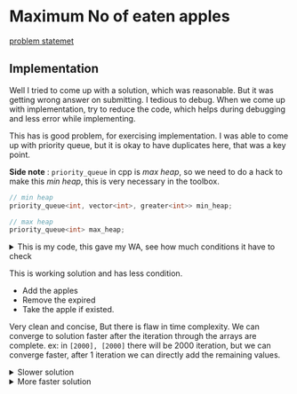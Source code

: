 # Maximum No of eaten apples

[problem statemet](https://leetcode.com/problems/maximum-number-of-eaten-apples/)

## Implementation

Well I tried to come up with a solution, which was reasonable. But it
was getting wrong answer on submitting. I tedious to debug. When we come up 
with implementation, try to reduce the code, which helps during debugging and
less error while implementing.

This has is good problem, for exercising implementation. I was able to come
up with priority queue, but it is okay to have duplicates here, that was 
a key point.

**Side note** : `priority_queue` in cpp is *max heap*, so we need to do
a hack to make this *min heap*, this is very necessary in the toolbox.

```cpp
// min heap
priority_queue<int, vector<int>, greater<int>> min_heap;

// max heap
priority_queue<int> max_heap;
```

<details>
<summary>
This is my code, this gave my WA, see how much conditions it have to check
</summary>

```cpp
class Solution {
public:
    int eatenApples(vector<int>& apples, vector<int>& days) {
        unordered_map<int, int> umap;
        priority_queue<int, vector<int>, greater<int>> pq;
        
        int count = 0;
        int idx;
        for(idx = 0; idx < apples.size(); ++idx)
        {
            // check if we have something today to eat
            if(umap.find(idx) != umap.end() && umap[idx] > 0)
                count++;
            else if(apples[idx] > 0)
            {
                // still we haven't eaten any thing, but we have somthing to eat
                count++;
                apples[idx]--;
                
                // also save remaining apples
                if(apples[idx] > 0 && days[idx] > 1)
                {
                    umap[idx + days[idx] - 1] += apples[idx];
                    pq.push(idx + days[idx] -1); // this may cause duplicates
                }

            }
            else {
                // still we haven't eaten anything
                // only hope is future reserve
                // if anything exist in the future can be consumed
                while(!pq.empty())
                {
                    int day = pq.top();
                    if(day < idx)
                        pq.pop();
                    else{
                        if(umap[day] > 0)
                        {
                            // yeah we got some thing
                            umap[day]--;
                            count++;
                            break;
                        }
                        else{
                            // nothing exist
                            pq.pop();
                        }
                    }
                }
            }
        }
        
        while(!pq.empty())
        {
            int day = pq.top();
           // printf("day : %d apple : %d\n", day, umap[day]);
            if(day < idx)
                pq.pop();
            else if(umap[day] > 0)
            {
                umap[day]--;
                count++;
                idx++;
            }
            else{
                pq.pop();
            }
        }
        
        return count;
    }
};
```

</details>

This is working solution and has less condition.

- Add the apples
- Remove the expired
- Take the apple if existed. 

Very clean and concise, But there is flaw in time complexity. 
We can converge to solution faster after the iteration through the 
arrays are complete. 
ex: in `[2000], [2000]` there will be 2000 iteration, but we can converge
faster, after 1 iteration we can directly add the remaining values.

<details>
<summary> Slower solution </summary>

```cpp
class Solution {
public:
    
    typedef pair<int, int> pii;
    
    int eatenApples(vector<int>& apples, vector<int>& days) {
        
        // we need min heap this is the key 
        // <expiry_date, apples>
        priority_queue<pii, vector<pii>, greater<pii>> min_heap;
        int n = days.size(); 
        int count = 0;
        
        for(int day = 0; day < n || min_heap.size(); ++day)
        {
            // add the apples if exist 
            // also if it is apple season
            if(day < n && apples[day] > 0)
            {
                int expiry_date = days[day] + day - 1;
                min_heap.push({expiry_date, apples[day]});
            }
             
           // remove all expired one 
            while(min_heap.size())
            {
                if(min_heap.top().first < day)
                    min_heap.pop();
                else
                    break;
            }
            
            // get the apple
            if(min_heap.size())
            {
                pii apple = min_heap.top(); min_heap.pop();
                count++;
                if(apple.second > 1)
                    min_heap.push({apple.first, apple.second - 1});
            }
        }
        
        return count;
        
    }
};
```

</details>

<details>
<summary> More faster solution </summary>
```cpp
class Solution {
public:
    
    typedef pair<int, int> pii;
    
    int eatenApples(vector<int>& apples, vector<int>& days) {
        
        // we need min heap this is the key 
        // <expiry_date, apples>
        priority_queue<pii, vector<pii>, greater<pii>> min_heap;
        int n = days.size(); 
        int count = 0;
        int day; 
        for(day = 0; day < n; ++day)
        {
            // add the apples if exist 
            // also if it is apple season
            if(apples[day] > 0)
            {
                int expiry_date = days[day] + day - 1;
                min_heap.push({expiry_date, apples[day]});
            }
             
           // remove all expired one 
            while(min_heap.size())
            {
                if(min_heap.top().first < day)
                    min_heap.pop();
                else
                    break;
            }
            
            // get the apple
            if(min_heap.size())
            {
                pii apple = min_heap.top(); min_heap.pop();
                count++;
                if(apple.second > 1)
                    min_heap.push({apple.first, apple.second - 1});
            }
        }
        // here we complete the n days, still there could be apples
       // as there aren't any apple produced we can converge to answer fastly 
        while(min_heap.size())
        {
            // remove the expired
            while(min_heap.size())
            {
                if(min_heap.top().first < day)
                    min_heap.pop();
                else
                    break;
            }
            
            // consume entirely 
            if(min_heap.size())
            {
                pii apple = min_heap.top(); min_heap.pop();
                
                int exp = apple.first; 
                int quantity = apple.second;
                
                //input [2000] : min_heap <2, 2000> only consume 2 apples
                if(exp - day + 1 < quantity)
                {
                    count += exp - day + 1; 
                    day = exp + 1;
                }
                else
                {
                    count += quantity;
                    day += quantity;
                }
            }
        }
        
        return count;
        
    }
};
```
</details>

## Complexity

Time complexity : O(n\*lg(n))

Space complexity : O(n)

